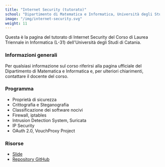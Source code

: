 ```yaml
---
title: "Internet Security (tutorato)"
school: "Dipartimento di Matematica e Informatica, Università degli Studi di Catania"
image: "/img/internet-security.svg"
weight: 11
---
```

Questa è la pagina del tutorato di Internet Security del Corso di Laurea Triennale in Informatica (L-31) dell'Università degli Studi di Catania.

### Informazioni generali
Per qualsiasi informazione sul corso riferirsi alla pagina ufficiale del Dipartimento di Matematica e Informatica e, per ulteriori chiarimenti, contattare il docente del corso.

### Programma
- Proprietà di sicurezza
- Crittografia e Steganografia
- Classificazione dei software nocivi
- Firewall, iptables
- Intrusion Detection System, Suricata
- IP Security
- OAuth 2.0, VouchProxy Project

### Risorse
- [Slide](/files/teaching/internet-security/slides.pdf)
- [Repository GitHub](https://github.com/Herbrant/Tutorato-Internet-Security-2022)
